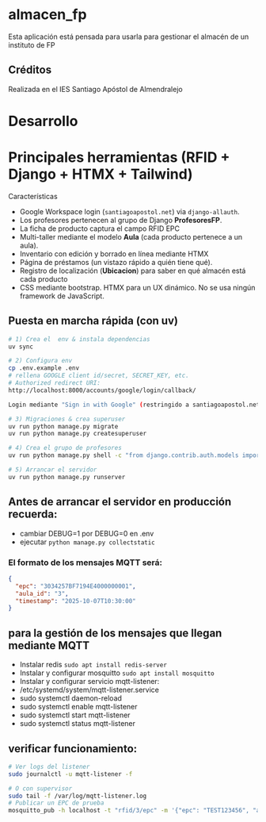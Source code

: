 # almacen_fp

Esta aplicación está pensada para usarla para gestionar el almacén de un instituto de FP

## Créditos
Realizada en el IES Santiago Apóstol de Almendralejo



# Desarrollo
# Principales herramientas (RFID + Django + HTMX + Tailwind)

Características
- Google Workspace login (`santiagoapostol.net`) via `django-allauth`.
- Los profesores pertenecen al grupo de Django **ProfesoresFP**.
- La ficha de producto captura el campo RFID EPC
- Multi-taller mediante el modelo **Aula**  (cada producto pertenece a un aula).
- Inventario con edición y borrado en línea mediante HTMX
- Página de préstamos (un vistazo rápido a quién tiene qué).
- Registro de localización (**Ubicacion**) para saber en qué almacén está cada producto
- CSS mediante bootstrap. HTMX para un UX dinámico. No se usa ningún framework de JavaScript.

## Puesta en marcha rápida (con uv)
```bash
# 1) Crea el  env & instala dependencias
uv sync

# 2) Configura env
cp .env.example .env
# rellena GOOGLE client id/secret, SECRET_KEY, etc.
# Authorized redirect URI:
http://localhost:8000/accounts/google/login/callback/

Login mediante "Sign in with Google" (restringido a santiagoapostol.net).

# 3) Migraciones & crea superuser
uv run python manage.py migrate
uv run python manage.py createsuperuser

# 4) Crea el grupo de profesores
uv run python manage.py shell -c "from django.contrib.auth.models import Group; Group.objects.get_or_create(name='ProfesoresFP')"

# 5) Arrancar el servidor
uv run python manage.py runserver
```


## Antes de arrancar el servidor en producción recuerda:
- cambiar DEBUG=1 por DEBUG=0 en .env
- ejecutar `python manage.py collectstatic`


### El formato de los mensajes MQTT será:
```json
{
  "epc": "3034257BF7194E4000000001",
  "aula_id": "3",
  "timestamp": "2025-10-07T10:30:00"
}
```

## para la gestión de los mensajes que llegan mediante MQTT
- Instalar redis `sudo apt install redis-server`
- Instalar y configurar mosquitto `sudo apt install mosquitto`
- Instalar y configurar servicio mqtt-listener:
 - /etc/systemd/system/mqtt-listener.service
 - sudo systemctl daemon-reload
 - sudo systemctl enable mqtt-listener
 - sudo systemctl start mqtt-listener
 - sudo systemctl status mqtt-listener

## verificar funcionamiento:
```bash
# Ver logs del listener
sudo journalctl -u mqtt-listener -f

# O con supervisor
sudo tail -f /var/log/mqtt-listener.log
# Publicar un EPC de prueba
mosquitto_pub -h localhost -t "rfid/3/epc" -m '{"epc": "TEST123456", "aula_id": "3"}'
```
